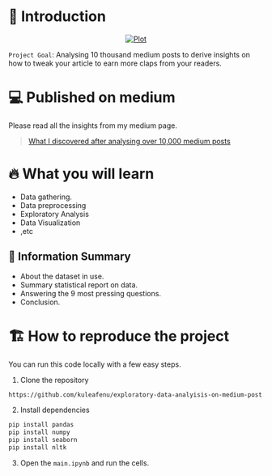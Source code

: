 # 👋 Introduction
<p align="center">
    <a href="https://tryshape.vercel.app" target="blank"/>
        <img src="./images/graph1.jpg" alt="Plot" />
    </a>
</p>

`Project Goal`: Analysing 10 thousand medium posts to derive insights on how to tweak your article to earn more claps from your readers.

# 💻 Published on medium
Please read all the insights from my medium page.
> [What I discovered after analysing over 10,000 medium posts](https://medium.com/analytics-vidhya/what-i-discovered-after-analyzing-10-000-medium-posts-with-python-bb012c6e004b)


# 🔥 What you will learn
- Data gathering.
- Data preprocessing
- Exploratory Analysis
- Data Visualization
- ,etc


## 🔢 Information Summary
- About the dataset in use.
- Summary statistical report on data.
- Answering the 9 most pressing questions.
- Conclusion.

# 🏗️ How to reproduce the project
You can run this code locally with a few easy steps.

1. Clone the repository

```bash
https://github.com/kuleafenu/exploratory-data-analyisis-on-medium-post.git
```

2. Install dependencies

```bash
pip install pandas
pip install numpy
pip install seaborn
pip install nltk
```

3. Open the `main.ipynb` and run the cells.
